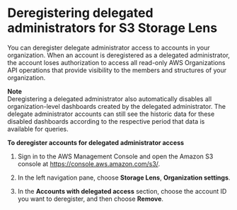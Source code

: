 # Deregistering delegated administrators for S3 Storage Lens<a name="storage_lens_console_organizations_deregistering_delegated_admins"></a>

You can deregister delegate administrator access to accounts in your organization\. When an account is deregistered as a delegated administrator, the account loses authorization to access all read\-only AWS Organizations API operations that provide visibility to the members and structures of your organization\.

**Note**  
Deregistering a delegated administrator also automatically disables all organization\-level dashboards created by the delegated administrator\.
The delegate administrator accounts can still see the historic data for these disabled dashboards according to the respective period that data is available for queries\. 

**To deregister accounts for delegated administrator access**

1. Sign in to the AWS Management Console and open the Amazon S3 console at [https://console\.aws\.amazon\.com/s3/](https://console.aws.amazon.com/s3/)\.

1. In the left navigation pane, choose **Storage Lens**, **Organization settings**\.

1. In the **Accounts with delegated access** section, choose the account ID you want to deregister, and then choose **Remove**\.